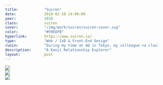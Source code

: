 ```yaml
---
title:            "Suiren"
date:             2018-02-10 14:00:00
year:             2018
class:            suiren
cover:            "/img/work/suiren/suiren-cover.svg"
color:            "#F0EDFB"
hyperlink:        https://www.suiren.io/
type:             "Web / IxD & Front-End Design"
runin:            "During my time at AQ in Tokyo, my colleague <a class='hint' href='https://twitter.com/oiorain'>Marion Bouguet</a> had been working on this incredible little project that was already fully functional and working well.<br/><br/>The concept is simple: hop from one word to another and explore the different relationships between japanese kanjis. I collaborated with her to make Suiren more pleasant to use and prettier to look at. You should <a class='hint' href='http://suiren.io/words/%E8%A8%80%E5%8F%8A'>try it</a>."
description:      "A Kanji Relationship Explorer"
layout:           post
---
```


<div class="post-content-grid">
  <div class="post-content-column column-1">
    <img class="post-content-screen desktop" src="{{ site.baseurl }}/img/work/suiren/suiren-keyword.png" />
  </div>
</div>

<div class="post-content-grid">
  <div class="post-content-column column-2">
    <img class="post-content-screen desktop" src="{{ site.baseurl }}/img/work/suiren/suiren-keyword-tablet.png" />
  </div>
  <div class="post-content-column column-3">
    <img class="post-content-screen iphone" src="{{ site.baseurl }}/img/work/suiren/suiren-keyword-mobile.png" />
  </div>
</div>
